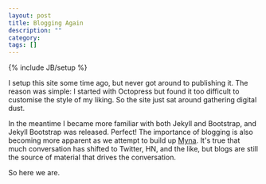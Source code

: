 ```yaml
---
layout: post
title: Blogging Again
description: ""
category:
tags: []
---
```

{% include JB/setup %}

I setup this site some time ago, but never got around to publishing it. The reason was simple: I started with Octopress but found it too difficult to customise the style of my liking. So the site just sat around gathering digital dust.

In the meantime I became more familiar with both Jekyll and Bootstrap, and Jekyll Bootstrap was released. Perfect! The importance of blogging is also becoming more apparent as we attempt to build up [Myna](http://mynaweb.com/). It's true that much conversation has shifted to Twitter, HN, and the like, but blogs are still the source of material that drives the conversation.

So here we are.
